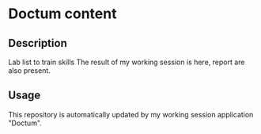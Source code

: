 # Doctum content

## Description

Lab list to train skills
The result of my working session is here, report are also present.

## Usage

This repository is automatically updated by my working session application "Doctum".

